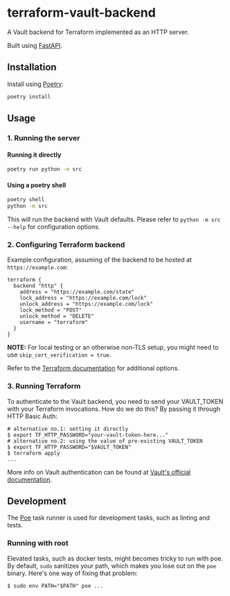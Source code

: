 # terraform-vault-backend

A Vault backend for Terraform implemented as an HTTP server.

Built using [FastAPI](https://fastapi.tiangolo.com/).

## Installation

Install using [Poetry](https://python-poetry.org/):
```sh
poetry install
```

## Usage

### 1. Running the server

#### Running it directly
  ```sh
  poetry run python -m src
  ```
#### Using a poetry shell
  ```sh
  poetry shell
  python -m src
  ```
This will run the backend with Vault defaults.
Please refer to `python -m src --help` for configuration options.

### 2. Configuring Terraform backend

Example configuration, assuming of the backend to be 
hosted at `https://example.com`:

```hcl
terraform {
  backend "http" {
    address = "https://example.com/state" 
    lock_address = "https://example.com/lock"
    unlock_address = "https://example.com/lock"
    lock_method = "POST"
    unlock_method = "DELETE"
    username = "terraform"
  }
}
```

**NOTE:**
For local testing or an otherwise non-TLS setup, you might need to use `skip_cert_verification = true`. 

Refer to the [Terraform documentation](https://developer.hashicorp.com/terraform/language/settings/backends/http)
for additional options. 

### 3. Running Terraform

To authenticate to the Vault backend, you need to send your VAULT_TOKEN with your
Terraform invocations. How do we do this? By passing it through HTTP Basic Auth:

```shell
# alternative no.1: setting it directly
$ export TF_HTTP_PASSWORD="your-vault-token-here..."
# alternative no.2: using the value of pre-existing VAULT_TOKEN 
$ export TF_HTTP_PASSWORD="$VAULT_TOKEN"
$ terraform apply
...
```

More info on Vault authentication can be found at [Vault's official documentation](https://developer.hashicorp.com/vault/tutorials/getting-started/getting-started-authentication).

## Development

The [Poe](https://poethepoet.natn.io/) task runner is used 
for development tasks, such as linting and tests.

### Running with root
Elevated tasks, such as docker tests, might becomes tricky to run with poe. By default, `sudo` sanitizes your path, 
which makes you lose out on the `poe` binary. Here's one way of fixing that problem:

```shell
$ sudo env PATH="$PATH" poe ...
```


